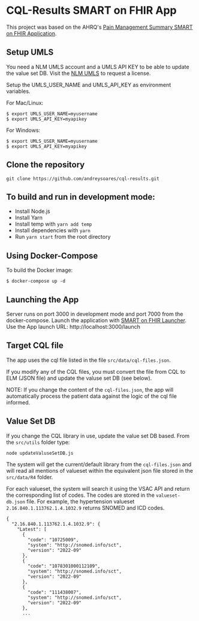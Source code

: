 # CQL-Results SMART on FHIR App

This project was based on the AHRQ's [Pain Management Summary SMART on FHIR Application](https://github.com/AHRQ-CDS/AHRQ-CDS-Connect-PAIN-MANAGEMENT-SUMMARY).

## Setup UMLS

You need a NLM UMLS account and a UMLS API KEY to be able to update the value set DB. Visit the [NLM UMLS](https://www.nlm.nih.gov/research/umls/index.html) to request a license.

Setup the UMLS_USER_NAME and UMLS_API_KEY as environment variables.

For Mac/Linux:

```
$ export UMLS_USER_NAME=myusername
$ export UMLS_API_KEY=myapikey
```

For Windows:

```
$ export UMLS_USER_NAME=myusername
$ export UMLS_API_KEY=myapikey
```

## Clone the repository

```
git clone https://github.com/andreysoares/cql-results.git
```

## To build and run in development mode:

- Install Node.js 
- Install Yarn
- Install temp with `yarn add temp`
- Install dependencies with `yarn`
- Run `yarn start` from the root directory

## Using Docker-Compose

To build the Docker image:

```
$ docker-compose up -d
```

## Launching the App

Server runs on port 3000 in development mode and port 7000 from the docker-compose. Launch the application with [SMART on FHIR Launcher](https://launch.smarthealthit.org). Use the App launch URL: http://localhost:3000/launch

## Target CQL file

The app uses the cql file listed in the file `src/data/cql-files.json`.

If you modify any of the CQL files, you must convert the file from CQL to ELM (JSON file) and update the valuse set DB (see below). 

NOTE: If you change the content of the ```cql-files.json```, the app will automatically process the patient data against the logic of the cql file informed.

## Value Set DB

If you change the CQL library in use, update the value set DB based. From the ```src/utils``` folder type:

```
node updateValuseSetDB.js
```

The system will get the current/default library from the ```cql-files.json``` and will read all mentions of valueset within the equivalent json file stored in the ```src/data/R4``` folder. 

For each valueset, the system will search it using the VSAC API and return the corresponding list of codes. The codes are stored in the ```valueset-db.json``` file.  For example, the hypertension valueset ```2.16.840.1.113762.1.4.1032.9``` returns SNOMED and ICD codes.
```
{
  "2.16.840.1.113762.1.4.1032.9": {
    "Latest": [
      {
        "code": "10725009",
        "system": "http://snomed.info/sct",
        "version": "2022-09"
      },
      {
        "code": "1078301000112109",
        "system": "http://snomed.info/sct",
        "version": "2022-09"
      },
      {
        "code": "111438007",
        "system": "http://snomed.info/sct",
        "version": "2022-09"
      },
      ...
```

